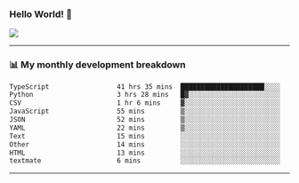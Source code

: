 ### Hello World! 👋

<a>
  <img align="center" src="https://github-readme-stats.vercel.app/api?username=megatunger&count_private=true&include_all_commits=true&bg_color=30,56CCF2,2F80ED&title_color=fff&text_color=fff" />
</a>

------
### 📊 My monthly development breakdown

<!--START_SECTION:waka-->

```txt
TypeScript                 41 hrs 35 mins  █████████████████████░░░░   84.26 %
Python                     3 hrs 28 mins   █▓░░░░░░░░░░░░░░░░░░░░░░░   07.03 %
CSV                        1 hr 6 mins     ▓░░░░░░░░░░░░░░░░░░░░░░░░   02.24 %
JavaScript                 55 mins         ▒░░░░░░░░░░░░░░░░░░░░░░░░   01.88 %
JSON                       52 mins         ▒░░░░░░░░░░░░░░░░░░░░░░░░   01.79 %
YAML                       22 mins         ▒░░░░░░░░░░░░░░░░░░░░░░░░   00.75 %
Text                       15 mins         ░░░░░░░░░░░░░░░░░░░░░░░░░   00.54 %
Other                      14 mins         ░░░░░░░░░░░░░░░░░░░░░░░░░   00.50 %
HTML                       13 mins         ░░░░░░░░░░░░░░░░░░░░░░░░░   00.47 %
textmate                   6 mins          ░░░░░░░░░░░░░░░░░░░░░░░░░   00.21 %
```

<!--END_SECTION:waka-->

------
